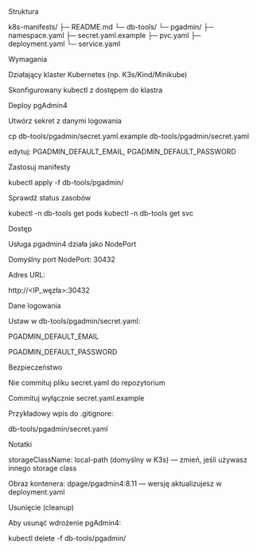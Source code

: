 Struktura

k8s-manifests/
├─ README.md
└─ db-tools/
└─ pgadmin/
├─ namespace.yaml
├─ secret.yaml.example
├─ pvc.yaml
├─ deployment.yaml
└─ service.yaml

Wymagania

Działający klaster Kubernetes (np. K3s/Kind/Minikube)

Skonfigurowany kubectl z dostępem do klastra

Deploy pgAdmin4

Utwórz sekret z danymi logowania

cp db-tools/pgadmin/secret.yaml.example db-tools/pgadmin/secret.yaml

edytuj: PGADMIN_DEFAULT_EMAIL, PGADMIN_DEFAULT_PASSWORD

Zastosuj manifesty

kubectl apply -f db-tools/pgadmin/

Sprawdź status zasobów

kubectl -n db-tools get pods
kubectl -n db-tools get svc

Dostęp

Usługa pgadmin4 działa jako NodePort

Domyślny port NodePort: 30432

Adres URL:

http://<IP_węzła>:30432

Dane logowania

Ustaw w db-tools/pgadmin/secret.yaml:

PGADMIN_DEFAULT_EMAIL

PGADMIN_DEFAULT_PASSWORD

Bezpieczeństwo

Nie commituj pliku secret.yaml do repozytorium

Commituj wyłącznie secret.yaml.example

Przykładowy wpis do .gitignore:

db-tools/pgadmin/secret.yaml

Notatki

storageClassName: local-path (domyślny w K3s) — zmień, jeśli używasz innego storage class

Obraz kontenera: dpage/pgadmin4:8.11 — wersję aktualizujesz w deployment.yaml

Usunięcie (cleanup)

Aby usunąć wdrożenie pgAdmin4:

kubectl delete -f db-tools/pgadmin/
